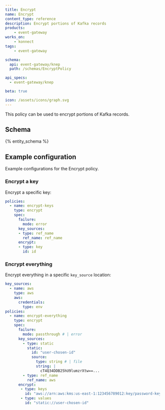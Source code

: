 ```yaml
---
title: Encrypt
name: Encrypt
content_type: reference
description: Encrypt portions of Kafka records
products:
    - event-gateway
works_on:
    - konnect
tags:
    - event-gateway

schema:
  api: event-gateway/knep
  path: /schemas/EncryptPolicy

api_specs:
  - event-gateway/knep

beta: true

icon: /assets/icons/graph.svg
---
```


This policy can be used to encrypt portions of Kafka records.

## Schema

{% entity_schema %}

## Example configuration

Example configurations for the Encrypt policy.

### Encrypt a key

Encrypt a specific key:
```yaml
policies:
  - name: encrypt-keys
    type: encrypt
    spec:
      failure:
        mode: error
      key_sources:
      - type: ref_name
        ref_name: ref_name
      encrypt:
      - type: key
        id: id
```

### Encrypt everything

Encrypt everything in a specific `key_source` location:

```yaml
key_sources:
  - name: aws
    type: aws
    aws:
      credentials:
        type: env
policies:
  - name: encrypt-everything
    type: encrypt
    spec:
      failure:
        mode: passthrough # | error
      key_sources:
        - type: static
          static:
            id: "user-chosen-id"
            source:
              type: string # | file
              string: |
                cT4Q34DDB25hU9lumzrXtw==...
        - type: ref_name
          ref_name: aws
      encrypt:
       - type: keys
         id: "aws://arn:aws:kms:us-east-1:123456789012:key/password-key-id"
       - type: values
         id: "static://user-chosen-id"
```